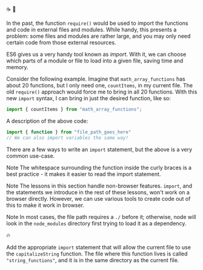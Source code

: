 :coffee: :black_heart:

In the past, the function `require()` would be used to import the functions and code in external files and modules. While handy, this presents a problem: some files and modules are rather large, and you may only need certain code from those external resources.

ES6 gives us a very handy tool known as _import_. With it, we can choose which parts of a module or file to load into a given file, saving time and memory.

Consider the following example. Imagine that `math_array_functions` has about 20 functions, but I only need one, `countItems`, in my current file. The old `require()` approach would force me to bring in all 20 functions. With this new `import` syntax, I can bring in just the desired function, like so:

```js
import { countItems } from "math_array_functions";
```

A description of the above code:

```js
import { function } from "file_path_goes_here"
// We can also import variables the same way!
```

There are a few ways to write an `import` statement, but the above is a very common use-case.

Note
The whitespace surrounding the function inside the curly braces is a best practice - it makes it easier to read the import statement.

Note
The lessons in this section handle non-browser features. `import`, and the statements we introduce in the rest of these lessons, won't work on a browser directly. However, we can use various tools to create code out of this to make it work in browser.

Note
In most cases, the file path requires a `./` before it; otherwise, node will look in the `node_modules` directory first trying to load it as a dependency.

:fire:

Add the appropriate `import` statement that will allow the current file to use the `capitalizeString` function. The file where this function lives is called `"string_functions"`, and it is in the same directory as the current file.
